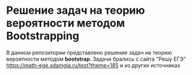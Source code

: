 # Решение задач на теорию вероятности методом Bootstrapping

В данном репозитории представлено решение задач на теорию вероятности методом **bootstrap**. Задачи брались с сайта "Решу ЕГЭ" https://math-ege.sdamgia.ru/test?theme=185 и из других источниках

